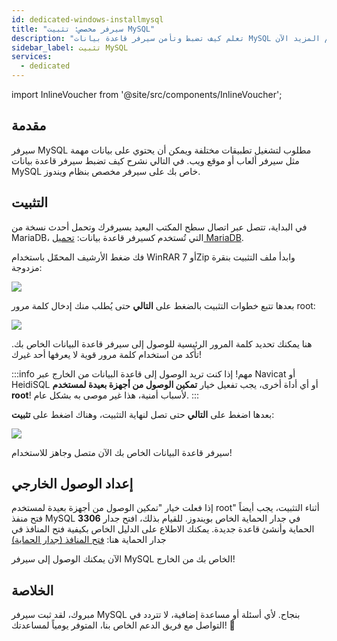 ```yaml
---
id: dedicated-windows-installmysql
title: "سيرفر مخصص: تثبيت MySQL"
description: "تعلم كيف تضبط وتأمن سيرفر قاعدة بيانات MySQL خاص بك على سيرفر مخصص بنظام ويندوز لإدارة بيانات موثوقة → تعلّم المزيد الآن"
sidebar_label: تثبيت MySQL
services:
  - dedicated
---
```


import InlineVoucher from '@site/src/components/InlineVoucher';

## مقدمة

سيرفر MySQL مطلوب لتشغيل تطبيقات مختلفة ويمكن أن يحتوي على بيانات مهمة مثل سيرفر ألعاب أو موقع ويب. في التالي نشرح كيف تضبط سيرفر قاعدة بيانات MySQL خاص بك على سيرفر مخصص بنظام ويندوز.

<InlineVoucher />

## التثبيت

في البداية، تتصل عبر اتصال سطح المكتب البعيد بسيرفرك وتحمل أحدث نسخة من MariaDB، التي تُستخدم كسيرفر قاعدة بيانات: [تحميل MariaDB](https://mariadb.org/download/?t=mariadb).

فك ضغط الأرشيف المحمّل باستخدام WinRAR أو 7Zip وابدأ ملف التثبيت بنقرة مزدوجة:

![](https://screensaver01.zap-hosting.com/index.php/s/53N4nAFHyrH4y3Q/preview)

بعدها تتبع خطوات التثبيت بالضغط على **التالي** حتى يُطلب منك إدخال كلمة مرور root:

![](https://screensaver01.zap-hosting.com/index.php/s/eaPM9S8DFkyL2cK/preview)

هنا يمكنك تحديد كلمة المرور الرئيسية للوصول إلى سيرفر قاعدة البيانات الخاص بك. تأكد من استخدام كلمة مرور قوية لا يعرفها أحد غيرك!

:::info
مهم! إذا كنت تريد الوصول إلى قاعدة البيانات من الخارج عبر Navicat أو HeidiSQL أو أي أداة أخرى، يجب تفعيل خيار **تمكين الوصول من أجهزة بعيدة لمستخدم root**! لأسباب أمنية، هذا غير موصى به بشكل عام.
:::

بعدها اضغط على **التالي** حتى تصل لنهاية التثبيت، وهناك اضغط على **تثبيت**:

![](https://screensaver01.zap-hosting.com/index.php/s/btHcmpYicgiraY4/preview)

سيرفر قاعدة البيانات الخاص بك الآن متصل وجاهز للاستخدام!

## إعداد الوصول الخارجي

إذا فعلت خيار "تمكين الوصول من أجهزة بعيدة لمستخدم root" أثناء التثبيت، يجب أيضاً فتح منفذ MySQL **3306** في جدار الحماية الخاص بويندوز. للقيام بذلك، افتح جدار الحماية وأنشئ قاعدة جديدة.
يمكنك الاطلاع على الدليل الخاص بكيفية فتح المنافذ في جدار الحماية هنا:
[فتح المنافذ (جدار الحماية)](vserver-windows-port.md)

الآن يمكنك الوصول إلى سيرفر MySQL الخاص بك من الخارج!

## الخلاصة

مبروك، لقد ثبت سيرفر MySQL بنجاح. لأي أسئلة أو مساعدة إضافية، لا تتردد في التواصل مع فريق الدعم الخاص بنا، المتوفر يومياً لمساعدتك! 🙂

<InlineVoucher />